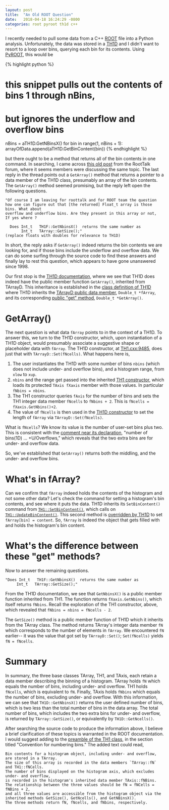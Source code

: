 ```yaml
---
layout: post
title:  "An Old ROOT Question"
date:   2018-04-18 16:24:29 -0800
categories: root pyroot th1d c++
---
```


I recently needed to pull some data from a C++ [ROOT][root-site] file into a Python analysis. Unfortunately, the data was stored in a [TH1D][root-th1d] and I didn't want to resort to a loop over bins, querying each bin for its contents. Using [PyROOT][pyroot-site], this would be

{% highlight python %}
# this snippet pulls out the contents of bins 1 through nBins,
# but ignores the underflow and overflow bins
nBins = aTH1D.GetNBinsX()
for bin in range(1, nBins + 1):
  arrayOfData.append(aTH1D.GetBinContent(bin))
{% endhighlight %}

but there ought to be a method that returns all of the bin contents in one command. In searching, I came across [this old post][root-post] from the RootTalk forum, where it seems members were discussing the same topic. The last reply in the thread points out a `GetArray()` method that returns a pointer to a data member of the TH1D class, presumably an array of the bin contents. The `GetArray()` method seemed promising, but the reply left open the following questions.

```
"Of course I am leaving for roottalk and for ROOT team the question
how one can figure out that [the returned] Float_t array is those bins. What about
overflow and underflow bins. Are they present in this array or not,
If yes where ?

  Does Int_t   TH1F::GetNbinsX()  returns the same number as
       Int_t   TArray::GetSize();"
(replace floats with doubles for relevance to TH1D)
```

In short, the reply asks if `GetArray()` indeed returns the bin contents we are looking for, and if those bins include the underflow and overflow data. We can do some surfing through the source code to find these answers and finally lay to rest this question, which appears to have gone unanswered since 1998.

Our first stop is the [TH1D documentation][root-th1d], where we see that TH1D does indeed have the public member function `GetArray()`, inherited from TArrayD. This inheritance is established in the [class definition of TH1D][root-th1d-classdef] where TH1D inherits the [TArrayD public data member][root-tarrayd-farray], `Double_t *fArray`, and its corresponding [public "get" method][root-tarrayd-getarray], `Double_t *GetArray()`.

# GetArray()

The next question is what data `fArray` points to in the context of a TH1D. To answer this, we turn to the TH1D constructor, which, upon instantiation of a TH1D object, would presumably associate a suggestive shape or placeholder data with `fArray`. The TH1D constructor, at [TH1.cxx:9485][root-th1d-constructor], does just that with `TArrayD::Set(fNcells)`. What happens here is,
1. The user instantiates the TH1D with some number of bins `nbins` (which does not include under- and overflow bins), and a histogram range, from `xlow` to `xup`.
2. `nbins` and the range get passed into the inherited [TH1 constructor][root-th1-constructor], which loads its protected `TAxis fXaxis` member with those values. In particular `fNbins = nbins`.
3. The TH1 constructor queries `fAxis` for the number of bins and sets the TH1 integer data member `fNcells` to `fNbins + 2`. This is `fNcells = fXaxis.GetNbins()+2`.
4. The value of `fNcells` is then used in the [TH1D constructor][root-th1d-constructor] to set the length of `fArray` via `TArrayD::Set(fNcells)`.

What is `fNcells`? We know its value is the number of user-set bins plus two. This is consistent with the [comment near its declaration][root-th1-fncells], "number of bins(1D) ... +U/Overflows," which reveals that the two extra bins are for under- and overflow data.

So, we've established that `GetArray()` returns both the middling, and the under- and overflow bins.

# What's in fArray?

Can we confirm that `fArray` indeed holds the contents of the histogram and not some other data? Let's check the command for setting a histogram's bin contents, and see where it puts the data. TH1D inherits its `SetBinContent()` command from [`TH1::SetBinContent()`][root-th1-setbincontent], which calls on [`TH1::UpdateBinContent()`][root-th1-updatebincontent]. This second method is [overridden by TH1D][root-th1d-updatebincontent] to set `fArray[bin] = content`. So, `fArray` is indeed the object that gets filled with and holds the histogram's bin content.

# What's the difference between these "get" methods?

Now to answer the remaining questions.

```
"Does Int_t   TH1F::GetNbinsX()  returns the same number as
     Int_t   TArray::GetSize();"
```

From the TH1D documentation, we see that `GetNbinsX()` is a public member function inherited from TH1. The function returns `fXaxis.GetNbins()`, which itself returns `fNbins`. Recall the exploration of the TH1 constructor, above, which revealed that `fNbins = nbins = fNcells - 2`.

The `GetSize()` method is a public member function of TH1D which it inherits from the TArray class. The method returns TArray's integer data member `fN` which corresponds to the number of elements in `fArray`. We encountered `fN` earlier-- it was the value that got set by `TArrayD::Set()`; `Set(fNcells)` yields `fN = fNcells`.

# Summary

In summary, the three base classes TArray, TH1, and TAxis, each retain a data member describing the binning of a histogram. TArray holds `fN` which equals the number of bins, including under- and overflow. TH1 holds `fNcells`, which is equivalent to `fN`. Finally, TAxis holds `fNbins` which equals the number of bins, excluding under- and overflow. With this information, we can see that `TH1D::GetNbinsX()` returns the user defined number of bins, which is two less than the total number of bins in the data array. The total number of bins, which includes the two extra bins for under- and overflow, is returned by `TArray::GetSize()`, or equivalently by `TH1D::GetNcells()`.

After searching the source code to produce the information above, I believe a brief clarification of these topics is warranted in the ROOT documentation. I would
suggest adding to the [preamble of the TH1 class][root-th1-preamble], in the section titled "Convention for numbering bins." The added text could read,

```
Bin contents for a histogram object, including under- and overflow, are stored in a TArray.
The size of this array is recorded in the data members `TArray::fN` and TH1::fNCells.
The number of bins displayed on the histogram axis, which excludes under- and overflow,
is recorded in the histogram's inherited data member TAxis::fNBins.
The relationship between the three values should be fN = fNCells = fNBins + 2,
and all three values are accessible from the histogram object via the inherited methods GetSize(), GetNcells(), and GetNBinsX().
The three methods return fN, fNcells, and fNbins, respectively.
```

[root-site]: https://root.cern.ch/
[pyroot-site]: https://root.cern.ch/pyroot
[root-post]: https://root.cern.ch/root/roottalk/roottalk98/2318.html
[root-th1d]: https://root.cern.ch/doc/master/classTH1D.html
[root-th1d-classdef]: https://root.cern.ch/doc/master/TH1_8h_source.html#l00610
[root-th1d-constructor]: https://root.cern.ch/doc/master/TH1_8cxx_source.html#l09485
[root-th1d-updatebincontent]: https://root.cern.ch/doc/master/TH1_8h_source.html#l00640
[root-tarrayd-farray]: https://root.cern.ch/doc/master/TArrayD_8h_source.html#l00030
[root-tarrayd-getarray]: https://root.cern.ch/doc/master/TArrayD_8h_source.html#l00044
[root-th1-constructor]: https://root.cern.ch/doc/master/TH1_8cxx_source.html#l00639
[root-th1-fncells]: https://root.cern.ch/doc/master/TH1_8h_source.html#l00086
[root-th1-setbincontent]: https://root.cern.ch/doc/master/TH1_8cxx_source.html#l08497
[root-th1-updatebincontent]: https://root.cern.ch/doc/master/TH1_8cxx_source.html#l08725
[root-th1-preamble]: https://root.cern.ch/doc/master/TH1_8cxx_source.html#l00181
